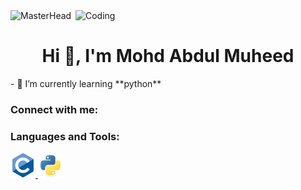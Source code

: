 <img src="https://www.google.com/url?sa=i&url=https%3A%2F%2Fgiphy.com%2Fgifs%2Fone-numbers-binary-code-QpVUMRUJGokfqXyfa1&psig=AOvVaw0xUtTXuvH8ebDcSNSyINbU&ust=1732872922007000&source=images&cd=vfe&opi=89978449&ved=0CBMQjRxqFwoTCJC_hejc_okDFQAAAAAdAAAAABAE" alt="MasterHead" />

<img align="right" alt="Coding" width="400" src="https://www.google.com/url?sa=i&url=https%3A%2F%2Fwww.pinterest.com%2Fpin%2F88101736451353022%2Fsent%2F%3Finvite_code%3D527adbe4127e49678d6e1c6503bc676b%26sender%3D995366092551517726%26sfo%3D1&psig=AOvVaw0xUtTXuvH8ebDcSNSyINbU&ust=1732872922007000&source=images&cd=vfe&opi=89978449&ved=0CBMQjRxqFwoTCJC_hejc_okDFQAAAAAdAAAAABAR">


<h1 align="center">Hi 👋, I'm Mohd Abdul Muheed</h1>
- 🌱 I’m currently learning **python**

<h3 align="left">Connect with me:</h3>
<p align="left">
</p>

<h3 align="left">Languages and Tools:</h3>
<p align="left"> <a href="https://www.cprogramming.com/" target="_blank" rel="noreferrer"> <img src="https://raw.githubusercontent.com/devicons/devicon/master/icons/c/c-original.svg" alt="c" width="40" height="40"/> </a> <a href="https://www.python.org" target="_blank" rel="noreferrer"> <img src="https://raw.githubusercontent.com/devicons/devicon/master/icons/python/python-original.svg" alt="python" width="40" height="40"/> </a> </p>
